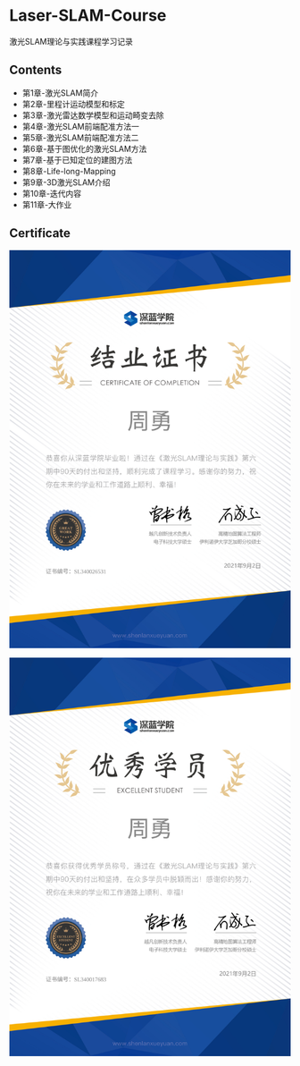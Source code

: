 # Laser-SLAM-Course
激光SLAM理论与实践课程学习记录

## Contents

* 第1章-激光SLAM简介
* 第2章-里程计运动模型和标定
* 第3章-激光雷达数学模型和运动畸变去除
* 第4章-激光SLAM前端配准方法一
* 第5章-激光SLAM前端配准方法二
* 第6章-基于图优化的激光SLAM方法
* 第7章-基于已知定位的建图方法
* 第8章-Life-long-Mapping
* 第9章-3D激光SLAM介绍
* 第10章-迭代内容
* 第11章-大作业

## Certificate

![结业证书](./%E6%BF%80%E5%85%89SLAM%E7%BB%93%E4%B8%9A%E8%AF%81%E4%B9%A6.png)

![优秀证书](./%E6%BF%80%E5%85%89SLAM%E4%BC%98%E7%A7%80%E8%AF%81%E4%B9%A6.png)
